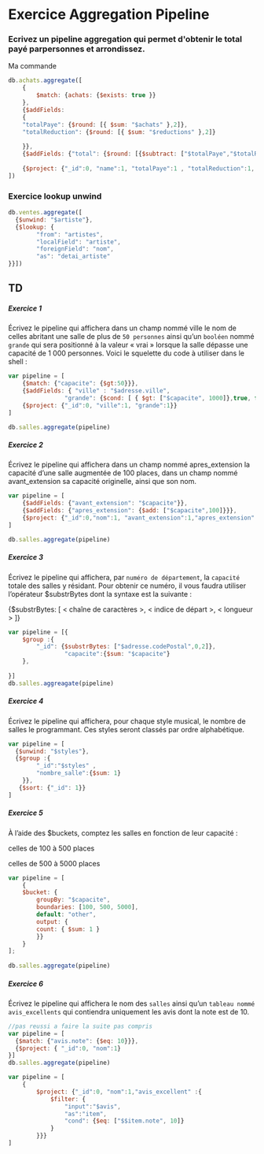 # Exercice Aggregation Pipeline 

### Ecrivez un pipeline aggregation qui permet d'obtenir le total payé parpersonnes et arrondissez. 

Ma commande 
```js 
db.achats.aggregate([
    {
        $match: {achats: {$exists: true }}
    },
    {$addFields: 
    {
    "totalPaye": {$round: [{ $sum: "$achats" },2]},
    "totalReduction": {$round: [{ $sum: "$reductions" },2]}
    
    }},
    {$addFields: {"total": {$round: [{$subtract: ["$totalPaye","$totalReduction"]},2]}}},
    
    {$project: {"_id":0, "name":1, "totalPaye":1 , "totalReduction":1, "total":1}}
])
```

### Exercice lookup unwind 

```js
db.ventes.aggregate([
  {$unwind: "$artiste"},
  {$lookup: {
		"from": "artistes",
		"localField": "artiste",
		"foreignField": "nom",
		"as": "detai_artiste"
}}])
```


## TD 

##### Exercice 1

Écrivez le pipeline qui affichera dans un champ nommé ville le nom de celles abritant une salle de plus de `50 personnes` ainsi qu’un `booléen` nommé `grande` qui sera positionné à la valeur « vrai » lorsque la salle dépasse une capacité de 1 000 personnes. Voici le squelette du code à utiliser dans le shell :
```js
var pipeline = [ 
    {$match: {"capacite": {$gt:50}}},
    {$addFields: { "ville" : "$adresse.ville", 
                "grande": {$cond: [ { $gt: ["$capacite", 1000]},true, false]} }},
    {$project: {"_id":0, "ville":1, "grande":1}}
] 

db.salles.aggregate(pipeline) 
```
 ##### Exercice 2

Écrivez le pipeline qui affichera dans un champ nommé apres_extension la capacité d’une salle augmentée de 100 places, dans un champ nommé avant_extension sa capacité originelle, ainsi que son nom.

```js
var pipeline = [
    {$addFields: {"avant_extension": "$capacite"}},
    {$addFields: {"apres_extension": {$add: ["$capacite",100]}}},
    {$project: {"_id":0,"nom":1, "avant_extension":1,"apres_extension":1}}
]

db.salles.aggregate(pipeline) 
```

##### Exercice 3

Écrivez le pipeline qui affichera, par `numéro de département`, la `capacité` totale des salles y résidant. Pour obtenir ce numéro, il vous faudra utiliser l’opérateur $substrBytes dont la syntaxe est la suivante :


{$substrBytes: [ < chaîne de caractères >, < indice de départ >, 
< longueur > ]} 

```js
var pipeline = [{
    $group :{
        "_id": {$substrBytes: ["$adresse.codePostal",0,2]},
				"capacite":{$sum: "$capacite"} 
    },
    
}]
db.salles.aggreagate(pipeline)
```
##### Exercice 4

Écrivez le pipeline qui affichera, pour chaque style musical, le nombre de salles le programmant. Ces styles seront classés par ordre alphabétique.

```js 
var pipeline = [
  {$unwind: "$styles"},
  {$group :{
        "_id":"$styles" , 
        "nombre_salle":{$sum: 1} 
    }},
   {$sort: {"_id": 1}}
]

```

##### Exercice 5

À l’aide des $buckets, comptez les salles en fonction de leur capacité :

celles de 100 à 500 places

celles de 500 à 5000 places

```js
var pipeline = [
    {
    $bucket: {
        groupBy: "$capacite",
        boundaries: [100, 500, 5000],
        default: "other",
        output: {
        count: { $sum: 1 }
        }}
    }
];
 
db.salles.aggregate(pipeline)
```

##### Exercice 6

Écrivez le pipeline qui affichera le nom des `salles` ainsi qu’un `tableau nommé avis_excellents` qui contiendra uniquement les avis dont la note est de 10.


```js
//pas reussi a faire la suite pas compris 
var pipeline = [
  {$match: {"avis.note": {$eq: 10}}},
  {$project: { "_id":0, "nom":1}
}]
db.salles.aggregate(pipeline)
```

```js
var pipeline = [
    {
        $project: {"_id":0, "nom":1,"avis_excellent" :{
            $filter: {
                "input":"$avis",
                "as":"item",
                "cond": {$eq: ["$$item.note", 10]}
            }
        }}}
]
```